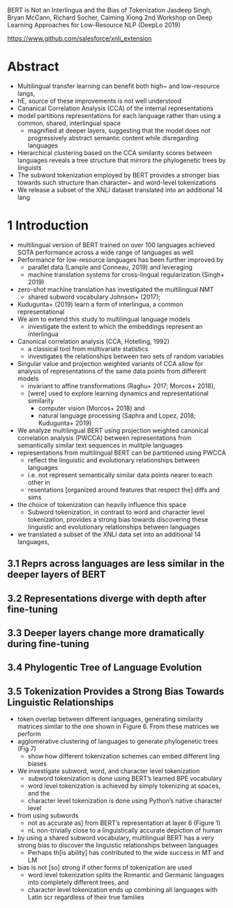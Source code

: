 BERT is Not an Interlingua and the Bias of Tokenization
Jasdeep Singh, Bryan McCann, Richard Socher, Caiming Xiong
2nd Workshop on Deep Learning Approaches for Low-Resource NLP (DeepLo 2019)

https://www.github.com/salesforce/xnli_extension

# Abstract

* Multilingual transfer learning can benefit both high~ and low-resource langs,
* hE, source of these improvements is not well understood
* Cananical Correlation Analysis (CCA) of the internal representations
* model partitions representations for each language
  rather than using a common, shared, interlingual space
  * magnified at deeper layers, suggesting that the model does
    not progressively abstract semantic content while disregarding languages
* Hierarchical clustering based on the CCA similarity scores between languages
  reveals a tree structure that mirrors the phylogenetic trees by linguists
* The subword tokenization employed by BERT provides a
  stronger bias towards such structure
  than character~ and word-level tokenizations
* We release a subset of the XNLI dataset translated into an additional 14 lang

# 1 Introduction

* multilingual version of BERT trained on over 100 languages achieved
  SOTA performance across a wide range of languages as well
* Performance for low-resource languages has been further improved by
  * parallel data (Lample and Conneau, 2019) and leveraging
  * machine translation systems for cross-lingual regularization (Singh+ 2019)
* zero-shot machine translation has investigated the multilingual NMT
  * shared subword vocabulary Johnson+ (2017);
* Kudugunta+ (2019) learn a form of interlingua, a common representational
* We aim to extend this study to multilingual language models
  * investigate the extent to which the embeddings represent an interlingua
* Canonical correlation analysis (CCA, Hotelling, 1992)
  * a classical tool from multivariate statistics
  * investigates the relationships between two sets of random variables
* Singular value and projection weighted variants of CCA allow for
  analysis of representations of the same data points from different models
  * invariant to affine transformations (Raghu+ 2017; Morcos+ 2018),
  * [were] used to explore learning dynamics and representational similarity
    * computer vision (Morcos+ 2018) and
    * natural language processing (Saphra and Lopez, 2018; Kudugunta+ 2019)
* We analyze multilingual BERT
  using projection weighted canonical correlation analysis (PWCCA)
  between representations from semantically similar text sequences
  in mulitple languages
* representations from multilingual BERT can be partitioned using PWCCA
  * reflect the linguistic and evolutionary relationships between languages
  * i.e. not represent semantically similar data points nearer to each other in
  * resentations [organized around features that respect the] diffs and sims
* the choice of tokenization can heavily influence this space
  * Subword tokenization, in contrast to word and character level tokenization,
    provides a strong bias towards discovering these linguistic and
    evolutionary relationships between languages
* we translated a subset of the XNLI data set into an additional 14 languages,

## 3.1 Reprs across languages are less similar in the deeper layers of BERT

## 3.2 Representations diverge with depth after fine-tuning

## 3.3 Deeper layers change more dramatically during fine-tuning

## 3.4 Phylogentic Tree of Language Evolution

## 3.5 Tokenization Provides a Strong Bias Towards Linguistic Relationships

* token overlap between different languages, generating similarity matrices
  similar to the one shown in Figure 6. From these matrices we perform
* agglomerative clustering of languages to generate phylogenetic trees (Fig 7)
  * show how different tokenization schemes can embed different ling biases
* We investigate subword, word, and character level tokenization
  * subword tokenization is done using BERT’s learned BPE vocabulary
  * word level tokenization is achieved by simply tokenizing at spaces, and the
  * character level tokenization is done using Python’s native character level
* from using subwords
  * not as accurate as] from BERT’s representation at layer 6 (Figure 1)
  * nL non-trivially close to a linguistically accurate depiction of human
* by using a shared subword vocabulary, multilingual BERT has a very strong
  bias to discover the linguistic relationships between languages
  * Perhaps th[is ability] has contributed to the wide success in MT and LM
* bias is not [so] strong if other forms of tokenization are used
  * word level tokenization splits the Romantic and Germanic languages into
    completely different trees, and
  * character level tokenization ends up combining all languages with Latin scr
    regardless of their true families
